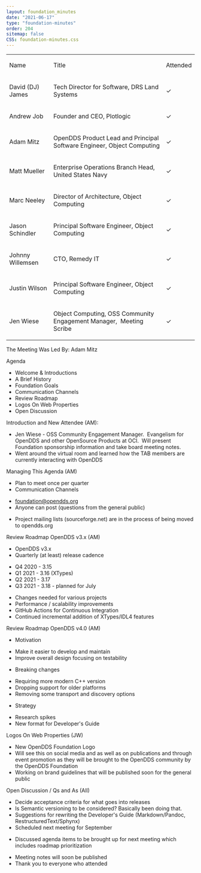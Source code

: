```yaml
---
layout: foundation_minutes
date: "2021-06-17"
type: "foundation-minutes"
order: 204
sitemap: false
CSS: foundation-minutes.css
---
```


<table class="c24">
    <tbody>
        <tr class="c2">
            <td class="c17 c22" colspan="1" rowspan="1">
                <p class="c7"><span class="c15 c1">Name</span></p>
            </td>
            <td class="c11 c17" colspan="1" rowspan="1">
                <p class="c7"><span class="c1 c15">Title</span></p>
            </td>
            <td class="c19 c17" colspan="1" rowspan="1">
                <p class="c7"><span class="c15 c1">Attended</span></p>
            </td>
        </tr>
        <tr class="c2">
            <td class="c21" colspan="1" rowspan="1">
                <p class="c9"><span class="c4">David (DJ) James</span></p>
            </td>
            <td class="c11" colspan="1" rowspan="1">
                <p class="c7"><span class="c0">Tech Director for Software, DRS Land Systems</span></p>
            </td>
            <td class="c19" colspan="1" rowspan="1">
                <p class="c7"><span class="c0">&#10003;</span></p>
            </td>
        </tr>
        <tr class="c2">
            <td class="c21" colspan="1" rowspan="1">
                <p class="c9"><span class="c4">Andrew Job</span></p>
            </td>
            <td class="c11" colspan="1" rowspan="1">
                <p class="c7"><span class="c3">Founder and CEO, Plotlogic</span></p>
            </td>
            <td class="c19" colspan="1" rowspan="1">
                <p class="c7"><span class="c0">&#10003;</span></p>
            </td>
        </tr>
        <tr class="c6">
            <td class="c21" colspan="1" rowspan="1">
                <p class="c9"><span class="c4">Adam Mitz</span></p>
            </td>
            <td class="c26" colspan="1" rowspan="1">
                <p class="c7"><span class="c18">OpenDDS Product Lead and Principal Software Engineer, Object
                        Computing</span></p>
            </td>
            <td class="c19" colspan="1" rowspan="1">
                <p class="c7"><span class="c0">&#10003;</span></p>
            </td>
        </tr>
        <tr class="c2">
            <td class="c21" colspan="1" rowspan="1">
                <p class="c9"><span class="c4">Matt Mueller</span></p>
            </td>
            <td class="c11" colspan="1" rowspan="1">
                <p class="c7"><span class="c3">Enterprise Operations Branch Head, United States Navy</span></p>
            </td>
            <td class="c19" colspan="1" rowspan="1">
                <p class="c7"><span class="c0">&#10003;</span></p>
            </td>
        </tr>
        <tr class="c2">
            <td class="c21" colspan="1" rowspan="1">
                <p class="c9"><span class="c4">Marc Neeley</span></p>
            </td>
            <td class="c11" colspan="1" rowspan="1">
                <p class="c7"><span class="c3">Director of Architecture, Object Computing</span></p>
            </td>
            <td class="c19" colspan="1" rowspan="1">
                <p class="c7"><span class="c0">&#10003;</span></p>
            </td>
        </tr>
        <tr class="c2">
            <td class="c21" colspan="1" rowspan="1">
                <p class="c9"><span class="c4">Jason Schindler </span></p>
            </td>
            <td class="c11" colspan="1" rowspan="1">
                <p class="c7"><span class="c3">Principal Software Engineer, Object Computing</span></p>
            </td>
            <td class="c19" colspan="1" rowspan="1">
                <p class="c7"><span class="c0">&#10003;</span></p>
            </td>
        </tr>
        <tr class="c2">
            <td class="c21" colspan="1" rowspan="1">
                <p class="c9"><span class="c4">Johnny Willemsen</span></p>
            </td>
            <td class="c11" colspan="1" rowspan="1">
                <p class="c7"><span class="c3">CTO, Remedy IT</span></p>
            </td>
            <td class="c19" colspan="1" rowspan="1">
                <p class="c7"><span class="c0">&#10003;</span></p>
            </td>
        </tr>
        <tr class="c2">
            <td class="c21" colspan="1" rowspan="1">
                <p class="c9"><span class="c4">Justin Wilson </span></p>
            </td>
            <td class="c11" colspan="1" rowspan="1">
                <p class="c7"><span class="c3">Principal Software Engineer, Object Computing</span></p>
            </td>
            <td class="c19" colspan="1" rowspan="1">
                <p class="c7"><span class="c0">&#10003;</span></p>
            </td>
        </tr>
        <tr class="c2">
            <td class="c21" colspan="1" rowspan="1">
                <p class="c9"><span class="c4">Jen Wiese </span></p>
            </td>
            <td class="c11" colspan="1" rowspan="1">
                <p class="c7"><span class="c3">Object Computing, OSS Community Engagement Manager, &nbsp;Meeting
                        Scribe</span></p>
            </td>
            <td class="c19" colspan="1" rowspan="1">
                <p class="c7"><span class="c0">&#10003;</span></p>
            </td>
        </tr>
    </tbody>
</table>
<p class="c12"><span class="c4"></span></p>
<p class="c16"><span class="c1">The Meeting Was Led By</span><span class="c4">: Adam Mitz</span></p>
<p class="c12"><span class="c13 c1"></span></p>
<p class="c16"><span class="c13 c1">Agenda</span></p>
<ul class="c8 lst-kix_itdk6wqorndr-0 start">
    <li class="c5 li-bullet-0"><span class="c4">Welcome &amp; Introductions</span></li>
    <li class="c5 li-bullet-0"><span class="c4">A Brief History</span></li>
    <li class="c5 li-bullet-0"><span class="c4">Foundation Goals</span></li>
    <li class="c5 li-bullet-0"><span class="c4">Communication Channels</span></li>
    <li class="c5 li-bullet-0"><span class="c4">Review Roadmap</span></li>
    <li class="c5 li-bullet-0"><span class="c4">Logos On Web Properties</span></li>
    <li class="c5 li-bullet-0"><span>Open Discussion</span></li>
</ul>
<p class="c12"><span class="c4"></span></p>
<p class="c16"><span class="c1">Introduction and New Attendee</span><span class="c4">&nbsp;(AM): </span></p>
<ul class="c8 lst-kix_s4acs9vfof8c-0 start">
    <li class="c5 li-bullet-0"><span class="c4">Jen Wiese - OSS Community Engagement Manager. &nbsp;Evangelism for
            OpenDDS and other OpenSource Products at OCI. &nbsp;Will present Foundation sponsorship information and
            take board meeting notes.</span></li>
    <li class="c5 li-bullet-0"><span class="c4">Went around the virtual room and learned how the TAB members are
            currently interacting with OpenDDS </span></li>
</ul>
<p class="c12"><span class="c4"></span></p>
<p class="c16"><span class="c1">Managing This Agenda</span><span class="c4">&nbsp;(AM)</span></p>
<ul class="c8 lst-kix_quudfkqgu23t-0 start">
    <li class="c5 li-bullet-0"><span class="c4">Plan to meet once per quarter</span></li>
    <li class="c5 li-bullet-0"><span class="c4">Communication Channels</span></li>
</ul>
<ul class="c8 lst-kix_quudfkqgu23t-1 start">
    <li class="c10 li-bullet-0"><span class="c14"><a class="c25"
                href="mailto:foundation@opendds.org">foundation@opendds.org</a></span></li>
    <li class="c10 li-bullet-0"><span class="c4">Anyone can post (questions from the general public)</span></li>
</ul>
<ul class="c8 lst-kix_quudfkqgu23t-0">
    <li class="c5 li-bullet-0"><span class="c4">Project mailing lists (sourceforge.net) are in the process of being
            moved to opendds.org</span></li>
</ul>
<p class="c12"><span class="c4"></span></p>
<p class="c16"><span class="c1">Review Roadmap </span><span>OpenDDS v3.x </span><span class="c4">(AM)</span></p>
<ul class="c8 lst-kix_o2l53iyo7rue-0 start">
    <li class="c5 li-bullet-0"><span class="c4">OpenDDS v3.x</span></li>
    <li class="c5 li-bullet-0"><span class="c4">Quarterly (at least) release cadence</span></li>
</ul>
<ul class="c8 lst-kix_o2l53iyo7rue-1 start">
    <li class="c10 li-bullet-0"><span class="c4">Q4 2020 - 3.15</span></li>
    <li class="c10 li-bullet-0"><span class="c4">Q1 2021 - 3.16 (XTypes)</span></li>
    <li class="c10 li-bullet-0"><span class="c4">Q2 2021 - 3.17</span></li>
    <li class="c10 li-bullet-0"><span class="c4">Q3 2021 - 3.18 - planned for July</span></li>
</ul>
<ul class="c8 lst-kix_o2l53iyo7rue-0">
    <li class="c5 li-bullet-0"><span class="c4">Changes needed for various projects</span></li>
    <li class="c5 li-bullet-0"><span class="c4">Performance / scalability improvements</span></li>
    <li class="c5 li-bullet-0"><span class="c4">GitHub Actions for Continuous Integration</span></li>
    <li class="c5 li-bullet-0"><span class="c4">Continued incremental addition of XTypes/IDL4 features</span></li>
</ul>
<p class="c12"><span class="c13 c1"></span></p>
<p class="c16"><span class="c1">Review Roadmap </span><span>OpenDDS v4.0</span><span class="c4">&nbsp;(AM)</span>
</p>
<ul class="c8 lst-kix_o2l53iyo7rue-0">
    <li class="c5 li-bullet-0"><span class="c4">Motivation</span></li>
</ul>
<ul class="c8 lst-kix_o2l53iyo7rue-1 start">
    <li class="c10 li-bullet-0"><span class="c4">Make it easier to develop and maintain</span></li>
    <li class="c10 li-bullet-0"><span class="c4">Improve overall design focusing on testability</span></li>
</ul>
<ul class="c8 lst-kix_o2l53iyo7rue-0">
    <li class="c5 li-bullet-0"><span class="c4">Breaking changes</span></li>
</ul>
<ul class="c8 lst-kix_o2l53iyo7rue-1 start">
    <li class="c10 li-bullet-0"><span class="c4">Requiring more modern C++ version</span></li>
    <li class="c10 li-bullet-0"><span class="c4">Dropping support for older platforms</span></li>
    <li class="c10 li-bullet-0"><span class="c4">Removing some transport and discovery options</span></li>
</ul>
<ul class="c8 lst-kix_o2l53iyo7rue-0">
    <li class="c5 li-bullet-0"><span class="c4">Strategy</span></li>
</ul>
<ul class="c8 lst-kix_o2l53iyo7rue-1 start">
    <li class="c10 li-bullet-0"><span class="c4">Research spikes</span></li>
    <li class="c10 li-bullet-0"><span class="c4">New format for Developer&#39;s Guide</span></li>
</ul>
<p class="c12"><span class="c4"></span></p>
<p class="c16"><span class="c1">Logos On Web Properties </span><span>(JW)</span></p>
<ul class="c8 lst-kix_hcr87o6pu1gw-0 start">
    <li class="c5 li-bullet-0"><span class="c4">New OpenDDS Foundation Logo</span></li>
    <li class="c5 li-bullet-0"><span class="c4">Will see this on social media and as well as on publications and
            through event promotion as they will be brought to the OpenDDS community by the OpenDDS
            Foundation</span></li>
    <li class="c5 li-bullet-0"><span class="c4">Working on brand guidelines that will be published soon for the
            general public </span></li>
</ul>
<p class="c12"><span class="c4"></span></p>
<p class="c16"><span class="c1">Open Discussion / Qs and As</span><span class="c4">&nbsp;(All)</span></p>
<ul class="c8 lst-kix_eqp65bg0ry2j-0 start">
    <li class="c5 li-bullet-0"><span class="c4">Decide acceptance criteria for what goes into releases</span></li>
    <li class="c5 li-bullet-0"><span class="c4">Is Semantic versioning to be considered? Basically been doing
            that.</span></li>
    <li class="c5 li-bullet-0"><span class="c4">Suggestions for rewriting the Developer&#39;s Guide
            (Markdown/Pandoc, RestructuredText/Sphynx)</span></li>
    <li class="c5 li-bullet-0"><span class="c4">Scheduled next meeting for September</span></li>
</ul>
<ul class="c8 lst-kix_eqp65bg0ry2j-1 start">
    <li class="c10 li-bullet-0"><span class="c4">Discussed agenda items to be brought up for next meeting which
            includes roadmap prioritization</span></li>
</ul>
<ul class="c8 lst-kix_eqp65bg0ry2j-0">
    <li class="c5 li-bullet-0"><span class="c4">Meeting notes will soon be published</span></li>
    <li class="c5 li-bullet-0"><span class="c4">Thank you to everyone who attended</span></li>
</ul>
